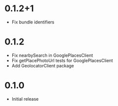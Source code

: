 # 0.1.2+1

- Fix bundle identifiers

# 0.1.2

- Fix nearbySearch in GooglePlacesClient
- Fix getPlacePhotoUrl tests for GooglePlacesClient
- Add GeolocatorClient package

# 0.1.0

- Initial release

